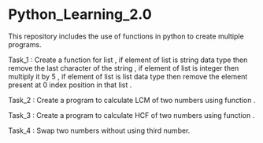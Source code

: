 # Python_Learning_2.0
This repository includes the use of functions in python to create multiple programs.

Task_1 : 
Create a function for list ,
if element of list is string data type then remove the last character of the string ,
if element of list is integer then multiply it by 5 ,
if element of list is list data type then remove the element present at 0 index position in that list .

Task_2 : Create a program to calculate LCM of two numbers using function .

Task_3 : Create a program to calculate HCF of two numbers using function .

Task_4 : Swap two numbers without using third number.
